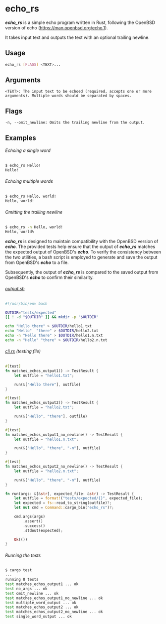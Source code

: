 # echo_rs

***echo_rs*** is a simple echo program written in Rust, following the OpenBSD version of echo (https://man.openbsd.org/echo.1).

It takes input text and outputs the text with an optional trailing newline.

## Usage

```bash
echo_rs [FLAGS] <TEXT>...
```

## Arguments
    <TEXT>: The input text to be echoed (required, accepts one or more arguments). Multiple words should be separated by spaces.

## Flags
    -n, --omit_newline: Omits the trailing newline from the output.

## Examples

###### Echoing a single word
```bash
$ echo_rs Hello!
Hello!
```
###### Echoing multiple words
```bash
$ echo_rs Hello, world!
Hello, world!
```
###### Omitting the trailing newline
```bash
$ echo_rs -n Hello, world!
Hello, world%
```

***echo_rs*** is designed to maintain compatibility with the OpenBSD version of ***echo***. 
The provided tests help ensure that the output of ***echo_rs*** matches the expected output of OpenBSD's ***echo***.
To verify the consistency between the two utilities, a bash script is employed to generate and save the output from OpenBSD's ***echo*** to a file.

Subsequently, the output of ***echo_rs*** is compared to the saved output from OpenBSD's ***echo*** to confirm their similarity.

###### [output.sh](https://github.com/tswhitworth/echo_rs/blob/master/tests/expected/output.sh)
```bash
#!/usr/bin/env bash

OUTDIR="tests/expected"
[[ ! -d "$OUTDIR" ]] && mkdir -p "$OUTDIR"

echo "Hello there" > $OUTDIR/hello1.txt
echo "Hello"  "there" > $OUTDIR/hello2.txt
echo -n "Hello there" > $OUTDIR/hello1.n.txt
echo -n "Hello" "there" > $OUTDIR/hello2.n.txt
```

###### [cli.rs](https://github.com/tswhitworth/echo_rs/blob/master/tests/cli.rs) (testing file)
```rust
#[test]
fn matches_echos_output1() -> TestResult {
    let outfile = "hello1.txt";

    run(&["Hello there"], outfile)
}

#[test]
fn matches_echos_output2() -> TestResult {
    let outfile = "hello2.txt";

    run(&["Hello", "there"], outfile)
}

#[test]
fn matches_echos_output1_no_newline() -> TestResult {
    let outfile = "hello1.n.txt";

    run(&["Hello", "there", "-n"], outfile)
}

#[test]
fn matches_echos_output2_no_newline() -> TestResult {
    let outfile = "hello2.n.txt";

    run(&["Hello", "there", "-n"], outfile)
}

fn run(args: &[&str], expected_file: &str) -> TestResult {
    let outfile = format!("tests/expected/{}", expected_file);
    let expected = fs::read_to_string(outfile)?;
    let mut cmd = Command::cargo_bin("echo_rs")?;

    cmd.args(args)
        .assert()
        .success()
        .stdout(expected);

    Ok(())
}
```
###### Running the tests
```bash
$ cargo test
...
running 8 tests
test matches_echos_output1 ... ok
test no_args ... ok     
test omit_newline ... ok
test matches_echos_output1_no_newline ... ok
test multiple_word_output ... ok
test matches_echos_output2 ... ok
test matches_echos_output2_no_newline ... ok
test single_word_output ... ok

```
